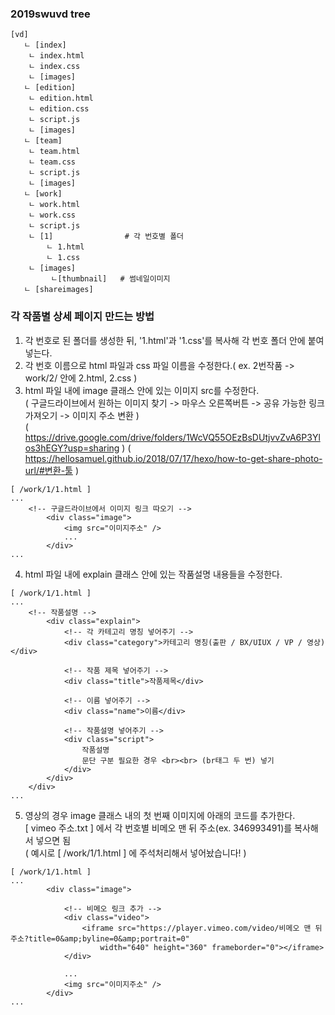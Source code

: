 ### 2019swuvd tree
```
[vd]
   ㄴ [index]
	ㄴ index.html
	ㄴ index.css
	ㄴ [images]
   ㄴ [edition]
	ㄴ edition.html
	ㄴ edition.css
	ㄴ script.js
	ㄴ [images]
   ㄴ [team]
	ㄴ team.html
	ㄴ team.css
	ㄴ script.js
	ㄴ [images]
   ㄴ [work]
	ㄴ work.html
	ㄴ work.css
	ㄴ script.js
	ㄴ [1]		         # 각 번호별 폴더
	    ㄴ 1.html
	    ㄴ 1.css
	ㄴ [images]
	     ㄴ[thumbnail]	# 썸네일이미지
   ㄴ [shareimages]
```

### 각 작품별 상세 페이지 만드는 방법

1. 각 번호로 된 폴더를 생성한 뒤, '1.html'과 '1.css'를 복사해 각 번호 폴더 안에 붙여넣는다.
2. 각 번호 이름으로 html 파일과 css 파일 이름을 수정한다.( ex. 2번작품 -> work/2/ 안에 2.html, 2.css )
3. html 파일 내에 image 클래스 안에 있는 이미지 src를 수정한다.<br>
   ( 구글드라이브에서 원하는 이미지 찾기 -> 마우스 오른쪽버튼 -> 공유 가능한 링크 가져오기 -> 이미지 주소 변환 )<br>
   ( https://drive.google.com/drive/folders/1WcVQ55OEzBsDUtjvvZvA6P3Ylos3hEGY?usp=sharing )
   ( https://hellosamuel.github.io/2018/07/17/hexo/how-to-get-share-photo-url/#변환-툴 )
```
[ /work/1/1.html ]
...
	<!-- 구글드라이브에서 이미지 링크 따오기 -->
        <div class="image">
            <img src="이미지주소" />
            ...
        </div>
...
```
4. html 파일 내에 explain 클래스 안에 있는 작품설명 내용들을 수정한다.
```
[ /work/1/1.html ]
...
	<!-- 작품설명 -->
        <div class="explain">
            <!-- 각 카테고리 명칭 넣어주기 -->
            <div class="category">카테고리 명칭(출판 / BX/UIUX / VP / 영상)</div>

            <!-- 작품 제목 넣어주기 -->
            <div class="title">작품제목</div>

            <!-- 이름 넣어주기 -->
            <div class="name">이름</div>

            <!-- 작품설명 넣어주기 -->
            <div class="script">
                작품설명
                문단 구분 필요한 경우 <br><br> (br태그 두 번) 넣기
            </div>
        </div>
    </div>
...
```
5. 영상의 경우 image 클래스 내의 첫 번째 이미지에 아래의 코드를 추가한다.<br>
   [ vimeo 주소.txt ] 에서 각 번호별 비메오 맨 뒤 주소(ex. 346993491)를 복사해서 넣으면 됨<br>
   ( 예시로 [ /work/1/1.html ] 에 주석처리해서 넣어놨습니다! )
```
[ /work/1/1.html ]
...
        <div class="image">

            <!-- 비메오 링크 추가 -->
            <div class="video">
                <iframe src="https://player.vimeo.com/video/비메오 맨 뒤 주소?title=0&amp;byline=0&amp;portrait=0"
                    width="640" height="360" frameborder="0"></iframe>
            </div>

            ...
            <img src="이미지주소" />
        </div>
...
```
